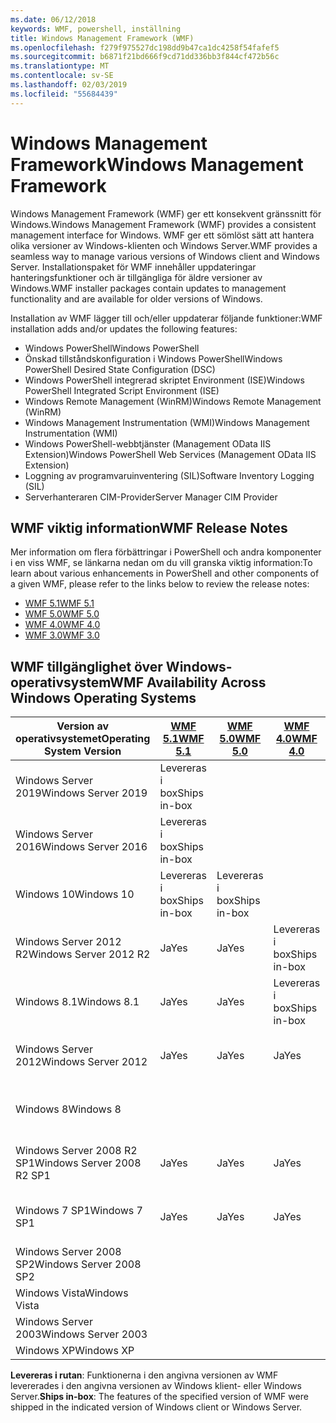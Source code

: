 ```yaml
---
ms.date: 06/12/2018
keywords: WMF, powershell, inställning
title: Windows Management Framework (WMF)
ms.openlocfilehash: f279f975527dc198dd9b47ca1dc4258f54fafef5
ms.sourcegitcommit: b6871f21bd666f9cd71dd336bb3f844cf472b56c
ms.translationtype: MT
ms.contentlocale: sv-SE
ms.lasthandoff: 02/03/2019
ms.locfileid: "55684439"
---
```

# <a name="windows-management-framework"></a><span data-ttu-id="7a6ee-103">Windows Management Framework</span><span class="sxs-lookup"><span data-stu-id="7a6ee-103">Windows Management Framework</span></span>

<span data-ttu-id="7a6ee-104">Windows Management Framework (WMF) ger ett konsekvent gränssnitt för Windows.</span><span class="sxs-lookup"><span data-stu-id="7a6ee-104">Windows Management Framework (WMF) provides a consistent management interface for Windows.</span></span> <span data-ttu-id="7a6ee-105">WMF ger ett sömlöst sätt att hantera olika versioner av Windows-klienten och Windows Server.</span><span class="sxs-lookup"><span data-stu-id="7a6ee-105">WMF provides a seamless way to manage various versions of Windows client and Windows Server.</span></span> <span data-ttu-id="7a6ee-106">Installationspaket för WMF innehåller uppdateringar hanteringsfunktioner och är tillgängliga för äldre versioner av Windows.</span><span class="sxs-lookup"><span data-stu-id="7a6ee-106">WMF installer packages contain updates to management functionality and are available for older versions of Windows.</span></span>

<span data-ttu-id="7a6ee-107">Installation av WMF lägger till och/eller uppdaterar följande funktioner:</span><span class="sxs-lookup"><span data-stu-id="7a6ee-107">WMF installation adds and/or updates the following features:</span></span>

- <span data-ttu-id="7a6ee-108">Windows PowerShell</span><span class="sxs-lookup"><span data-stu-id="7a6ee-108">Windows PowerShell</span></span>
- <span data-ttu-id="7a6ee-109">Önskad tillståndskonfiguration i Windows PowerShell</span><span class="sxs-lookup"><span data-stu-id="7a6ee-109">Windows PowerShell Desired State Configuration (DSC)</span></span>
- <span data-ttu-id="7a6ee-110">Windows PowerShell integrerad skriptet Environment (ISE)</span><span class="sxs-lookup"><span data-stu-id="7a6ee-110">Windows PowerShell Integrated Script Environment (ISE)</span></span>
- <span data-ttu-id="7a6ee-111">Windows Remote Management (WinRM)</span><span class="sxs-lookup"><span data-stu-id="7a6ee-111">Windows Remote Management (WinRM)</span></span>
- <span data-ttu-id="7a6ee-112">Windows Management Instrumentation (WMI)</span><span class="sxs-lookup"><span data-stu-id="7a6ee-112">Windows Management Instrumentation (WMI)</span></span>
- <span data-ttu-id="7a6ee-113">Windows PowerShell-webbtjänster (Management OData IIS Extension)</span><span class="sxs-lookup"><span data-stu-id="7a6ee-113">Windows PowerShell Web Services (Management OData IIS Extension)</span></span>
- <span data-ttu-id="7a6ee-114">Loggning av programvaruinventering (SIL)</span><span class="sxs-lookup"><span data-stu-id="7a6ee-114">Software Inventory Logging (SIL)</span></span>
- <span data-ttu-id="7a6ee-115">Serverhanteraren CIM-Provider</span><span class="sxs-lookup"><span data-stu-id="7a6ee-115">Server Manager CIM Provider</span></span>

## <a name="wmf-release-notes"></a><span data-ttu-id="7a6ee-116">WMF viktig information</span><span class="sxs-lookup"><span data-stu-id="7a6ee-116">WMF Release Notes</span></span>

<span data-ttu-id="7a6ee-117">Mer information om flera förbättringar i PowerShell och andra komponenter i en viss WMF, se länkarna nedan om du vill granska viktig information:</span><span class="sxs-lookup"><span data-stu-id="7a6ee-117">To learn about various enhancements in PowerShell and other components of a given WMF, please refer to the links below to review the release notes:</span></span>

- [<span data-ttu-id="7a6ee-118">WMF 5.1</span><span class="sxs-lookup"><span data-stu-id="7a6ee-118">WMF 5.1</span></span>](5.1/release-notes.md)
- [<span data-ttu-id="7a6ee-119">WMF 5.0</span><span class="sxs-lookup"><span data-stu-id="7a6ee-119">WMF 5.0</span></span>](5.0/releasenotes.md)
- [<span data-ttu-id="7a6ee-120">WMF 4.0</span><span class="sxs-lookup"><span data-stu-id="7a6ee-120">WMF 4.0</span></span>](https://download.microsoft.com/download/3/D/6/3D61D262-8549-4769-A660-230B67E15B25/Windows%20Management%20Framework%204%200%20Release%20Notes.docx)
- [<span data-ttu-id="7a6ee-121">WMF 3.0</span><span class="sxs-lookup"><span data-stu-id="7a6ee-121">WMF 3.0</span></span>](https://download.microsoft.com/download/E/7/6/E76850B8-DA6E-4FF5-8CCE-A24FC513FD16/WMF%203%20Release%20Notes.docx)

## <a name="wmf-availability-across-windows-operating-systems"></a><span data-ttu-id="7a6ee-122">WMF tillgänglighet över Windows-operativsystem</span><span class="sxs-lookup"><span data-stu-id="7a6ee-122">WMF Availability Across Windows Operating Systems</span></span>

|<span data-ttu-id="7a6ee-123">Version av operativsystemet</span><span class="sxs-lookup"><span data-stu-id="7a6ee-123">Operating System Version</span></span>  |<span data-ttu-id="7a6ee-124">[WMF 5.1][]</span><span class="sxs-lookup"><span data-stu-id="7a6ee-124">[WMF 5.1][]</span></span> |<span data-ttu-id="7a6ee-125">[WMF 5.0][]</span><span class="sxs-lookup"><span data-stu-id="7a6ee-125">[WMF 5.0][]</span></span> |<span data-ttu-id="7a6ee-126">[WMF 4.0][]</span><span class="sxs-lookup"><span data-stu-id="7a6ee-126">[WMF 4.0][]</span></span> |<span data-ttu-id="7a6ee-127">[WMF 3.0][]</span><span class="sxs-lookup"><span data-stu-id="7a6ee-127">[WMF 3.0][]</span></span>  |<span data-ttu-id="7a6ee-128">[WMF 2.0][]</span><span class="sxs-lookup"><span data-stu-id="7a6ee-128">[WMF 2.0][]</span></span> |
|--------------------------|------------|------------|------------|-------------|------------|
|<span data-ttu-id="7a6ee-129">Windows Server 2019</span><span class="sxs-lookup"><span data-stu-id="7a6ee-129">Windows Server 2019</span></span>       |<span data-ttu-id="7a6ee-130">Levereras i box</span><span class="sxs-lookup"><span data-stu-id="7a6ee-130">Ships in-box</span></span>|            |            |             |            |
|<span data-ttu-id="7a6ee-131">Windows Server 2016</span><span class="sxs-lookup"><span data-stu-id="7a6ee-131">Windows Server 2016</span></span>       |<span data-ttu-id="7a6ee-132">Levereras i box</span><span class="sxs-lookup"><span data-stu-id="7a6ee-132">Ships in-box</span></span>|            |            |             |            |
|<span data-ttu-id="7a6ee-133">Windows 10</span><span class="sxs-lookup"><span data-stu-id="7a6ee-133">Windows 10</span></span>                |<span data-ttu-id="7a6ee-134">Levereras i box</span><span class="sxs-lookup"><span data-stu-id="7a6ee-134">Ships in-box</span></span>|<span data-ttu-id="7a6ee-135">Levereras i box</span><span class="sxs-lookup"><span data-stu-id="7a6ee-135">Ships in-box</span></span>|            |             |            |
|<span data-ttu-id="7a6ee-136">Windows Server 2012 R2</span><span class="sxs-lookup"><span data-stu-id="7a6ee-136">Windows Server 2012 R2</span></span>    |<span data-ttu-id="7a6ee-137">Ja</span><span class="sxs-lookup"><span data-stu-id="7a6ee-137">Yes</span></span>         |<span data-ttu-id="7a6ee-138">Ja</span><span class="sxs-lookup"><span data-stu-id="7a6ee-138">Yes</span></span>         |<span data-ttu-id="7a6ee-139">Levereras i box</span><span class="sxs-lookup"><span data-stu-id="7a6ee-139">Ships in-box</span></span>|             |            |
|<span data-ttu-id="7a6ee-140">Windows 8.1</span><span class="sxs-lookup"><span data-stu-id="7a6ee-140">Windows 8.1</span></span>               |<span data-ttu-id="7a6ee-141">Ja</span><span class="sxs-lookup"><span data-stu-id="7a6ee-141">Yes</span></span>         |<span data-ttu-id="7a6ee-142">Ja</span><span class="sxs-lookup"><span data-stu-id="7a6ee-142">Yes</span></span>         |<span data-ttu-id="7a6ee-143">Levereras i box</span><span class="sxs-lookup"><span data-stu-id="7a6ee-143">Ships in-box</span></span>|             |            |
|<span data-ttu-id="7a6ee-144">Windows Server 2012</span><span class="sxs-lookup"><span data-stu-id="7a6ee-144">Windows Server 2012</span></span>       |<span data-ttu-id="7a6ee-145">Ja</span><span class="sxs-lookup"><span data-stu-id="7a6ee-145">Yes</span></span>         |<span data-ttu-id="7a6ee-146">Ja</span><span class="sxs-lookup"><span data-stu-id="7a6ee-146">Yes</span></span>         |<span data-ttu-id="7a6ee-147">Ja</span><span class="sxs-lookup"><span data-stu-id="7a6ee-147">Yes</span></span>         |<span data-ttu-id="7a6ee-148">Levereras i box</span><span class="sxs-lookup"><span data-stu-id="7a6ee-148">Ships in-box</span></span> |            |
|<span data-ttu-id="7a6ee-149">Windows 8</span><span class="sxs-lookup"><span data-stu-id="7a6ee-149">Windows 8</span></span>                 |            |            |            |<span data-ttu-id="7a6ee-150">Levereras i box</span><span class="sxs-lookup"><span data-stu-id="7a6ee-150">Ships in-box</span></span> |            |
|<span data-ttu-id="7a6ee-151">Windows Server 2008 R2 SP1</span><span class="sxs-lookup"><span data-stu-id="7a6ee-151">Windows Server 2008 R2 SP1</span></span>|<span data-ttu-id="7a6ee-152">Ja</span><span class="sxs-lookup"><span data-stu-id="7a6ee-152">Yes</span></span>         |<span data-ttu-id="7a6ee-153">Ja</span><span class="sxs-lookup"><span data-stu-id="7a6ee-153">Yes</span></span>         |<span data-ttu-id="7a6ee-154">Ja</span><span class="sxs-lookup"><span data-stu-id="7a6ee-154">Yes</span></span>         |<span data-ttu-id="7a6ee-155">Ja</span><span class="sxs-lookup"><span data-stu-id="7a6ee-155">Yes</span></span>          |<span data-ttu-id="7a6ee-156">Levereras i box</span><span class="sxs-lookup"><span data-stu-id="7a6ee-156">Ships in-box</span></span>|
|<span data-ttu-id="7a6ee-157">Windows 7 SP1</span><span class="sxs-lookup"><span data-stu-id="7a6ee-157">Windows 7 SP1</span></span>             |<span data-ttu-id="7a6ee-158">Ja</span><span class="sxs-lookup"><span data-stu-id="7a6ee-158">Yes</span></span>         |<span data-ttu-id="7a6ee-159">Ja</span><span class="sxs-lookup"><span data-stu-id="7a6ee-159">Yes</span></span>         |<span data-ttu-id="7a6ee-160">Ja</span><span class="sxs-lookup"><span data-stu-id="7a6ee-160">Yes</span></span>         |<span data-ttu-id="7a6ee-161">Ja</span><span class="sxs-lookup"><span data-stu-id="7a6ee-161">Yes</span></span>          |<span data-ttu-id="7a6ee-162">Levereras i box</span><span class="sxs-lookup"><span data-stu-id="7a6ee-162">Ships in-box</span></span>|
|<span data-ttu-id="7a6ee-163">Windows Server 2008 SP2</span><span class="sxs-lookup"><span data-stu-id="7a6ee-163">Windows Server 2008 SP2</span></span>   |            |            |            |<span data-ttu-id="7a6ee-164">Ja</span><span class="sxs-lookup"><span data-stu-id="7a6ee-164">Yes</span></span>          |<span data-ttu-id="7a6ee-165">Ja</span><span class="sxs-lookup"><span data-stu-id="7a6ee-165">Yes</span></span>         |
|<span data-ttu-id="7a6ee-166">Windows Vista</span><span class="sxs-lookup"><span data-stu-id="7a6ee-166">Windows Vista</span></span>             |            |            |            |             |<span data-ttu-id="7a6ee-167">Ja</span><span class="sxs-lookup"><span data-stu-id="7a6ee-167">Yes</span></span>         |
|<span data-ttu-id="7a6ee-168">Windows Server 2003</span><span class="sxs-lookup"><span data-stu-id="7a6ee-168">Windows Server 2003</span></span>       |            |            |            |             |<span data-ttu-id="7a6ee-169">Ja</span><span class="sxs-lookup"><span data-stu-id="7a6ee-169">Yes</span></span>         |
|<span data-ttu-id="7a6ee-170">Windows XP</span><span class="sxs-lookup"><span data-stu-id="7a6ee-170">Windows XP</span></span>                |            |            |            |<span data-ttu-id="7a6ee-171">Ja</span><span class="sxs-lookup"><span data-stu-id="7a6ee-171">Yes</span></span>          |            |

<span data-ttu-id="7a6ee-172">**Levereras i rutan**: Funktionerna i den angivna versionen av WMF levererades i den angivna versionen av Windows klient- eller Windows Server.</span><span class="sxs-lookup"><span data-stu-id="7a6ee-172">**Ships in-box**: The features of the specified version of WMF were shipped in the indicated version of Windows client or Windows Server.</span></span>

[WMF 5.1]: https://aka.ms/wmf51download
[WMF 5.0]: https://aka.ms/wmf5download
[WMF 4.0]: https://aka.ms/wmf4download
[WMF 3.0]: https://aka.ms/wmf3download
[WMF 2.0]: https://aka.ms/wmf2download
